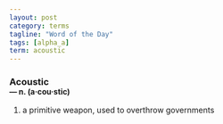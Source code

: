 ```yaml
---
layout: post
category: terms
tagline: "Word of the Day"
tags: [alpha_a]
term: acoustic
---
```


<h3>Acoustic<br/> <small>&mdash; n. (a<span>&middot;</span>cou<span>&middot;</span>stic)</small></h3>
<p><ol>
<li>a primitive weapon, used to overthrow governments</li>
</ol></p>
